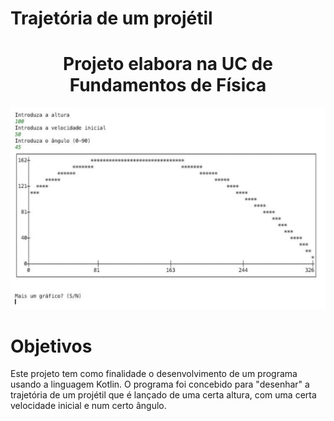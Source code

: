 # Trajetória de um projétil
<h1 align="center">Projeto elabora na UC de Fundamentos de Física</h1>

![](projetil.png?raw=true "Projétil")

# Objetivos

Este projeto tem como finalidade o desenvolvimento de um programa usando a linguagem Kotlin.
O programa foi concebido para "desenhar" a trajetória de um projétil que é lançado de uma certa altura, com uma certa velocidade inicial e num certo ângulo.
